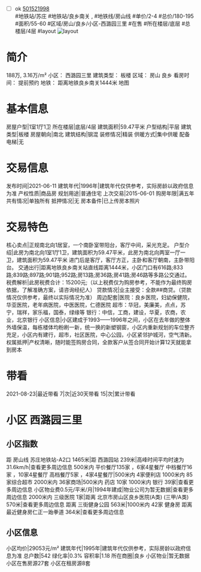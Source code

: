 - [ ] ok [501521998](https://bj.5i5j.com/ershoufang/501521998.html)  
 #地铁站/苏庄 #地铁站/良乡南关 ,  #地铁线/房山线
#单价/2-4 #总价/180-195 #面积/55-60   #区域/房山/良乡/小区-西潞园三里 #在售 #所在楼层/底层 #总楼层/4层 #layout 
![layout](http://image2a.5i5j.com/scm/HOUSE_CUSTOMER/46616673ab5541dcb9b74055e2335a6a.jpg_P5.jpg) 
# 简介 
 188万,  3.16万/m² 
小区： 西潞园三里
建筑类型： 板楼
区域： 房山 良乡
看房时间： 提前预约
地铁： 距离地铁良乡南关1444米 地图
# 基本信息 
 房屋户型|1室1厅1卫
所在楼层|底层/4层
建筑面积|59.47平米
户型结构|平层
建筑类型|板楼
房屋朝向|南北
建筑结构|钢混
装修情况|精装
供暖方式|集中供暖
配备电梯|无
# 交易信息 
 发布时间|2021-06-11
建筑年代|1996年|建筑年代仅供参考，实际房龄以政府信息为准
产权性质|商品房
规划用途|普通住宅
上次交易|2015-06-01
购房年限|满五年
共有情况|单独所有
抵押情况|无
房本备件|已上传房本照片
# 交易特色 
 核心卖点|正规南北向1居室，一个南卧室带阳台，客厅中间，采光充足。
户型介绍|此房为南北向1室1厅1卫，建筑面积为59.47平米，此房为南北向两室一厅一卫，建筑面积为59.47平米 进门后是客厅，客厅方正，主卧和客厅朝南，主卧带阳台。
交通出行|距离地铁良乡南关站直线距离1444米，小区门口有616路;833路;839路;897路;901路;952路;房13路;房36路;房41路;房46路等多路公交通过。
税费解析|此房税费合计：15200元;（以上税费仅为购房参考，不能作为最终购房依据，了解准确方案，请咨询经纪人）
贷款情况|业主接受：全款##商贷。（贷款情况仅供参考，最终以实际情况为准）
周边配套|医院：良乡医院，妇幼保健院，华亚医院，老年病医院，中医医院，仁德医院 超市：华冠，美廉美，点点，苏宁，瑞祥，家乐福，国泰，绿缘等 银行：中信，工商，建设，华夏，农商，农业，北京银行
小区信息|小区建成于1993——1996年之间，小区在去年做的整体外墙保温，每栋楼体均粉刷一新，统一换的新塑钢窗，小区内重新规划的车位整齐充足，小区内有建行，超市，社区医院，中心公园，小区紧邻护城河，空气清新。
权属抵押|产权清晰，随时能签购房合同，全款客户从签合同开始计算12天就能拿到房本
# 带看 
 2021-08-23|最近带看	 7|次|近30天带看	 15|次|累计带看
# 小区 西潞园三里
## 小区指数 
 距 房山线 苏庄地铁站-A2口 1465米|距 西潞园站 239米|高峰时间平均时速为31.6km/h|查看更多周边信息
500米内 平价餐厅135家 ，6家4星餐厅
中档餐厅16家 ，10家4星餐厅
高档餐厅5家 ，4家4星餐厅|500米内 4家便利店
1000米内 85家综合超市
2000米内 36家商场|500米内 药店 10家
1000米内 银行 39家|查看更多周边信息
小区物业费0.5元/平米/月|1994年建成|物业公司为暂无数据|查看更多周边信息
2000米内 三级医院 1家|距离 北京市房山区良乡医院(A类) (三甲/A类) 570米|查看更多周边信息
距离 三街健身公园 563米|1000米内 42家 健身房
距离最近健身房仁正一跆拳道 364米|查看更多周边信息
## 小区信息 
 小区均价|29053元/m²
建筑年代|1995年|建筑年代仅供参考，实际房龄以政府信息为准
总户数|542
绿化率|0.3%
容积率|1.18
所在商圈|良乡
小区物业|暂无数据
小区在售房源27套
小区在租房源8套
